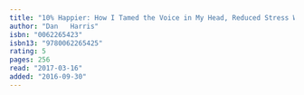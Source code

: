 ```yaml
---
title: "10% Happier: How I Tamed the Voice in My Head, Reduced Stress Without Losing My Edge, and Found Self-Help That Actually Works"
author: "Dan   Harris"
isbn: "0062265423"
isbn13: "9780062265425"
rating: 5
pages: 256
read: "2017-03-16"
added: "2016-09-30"
---
```


